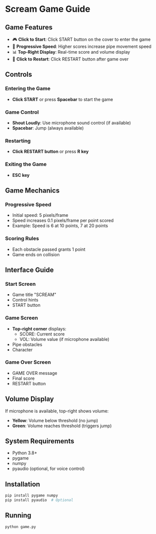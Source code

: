 # Scream Game Guide

## Game Features

- 🎮 **Click to Start**: Click START button on the cover to enter the game
- 🎯 **Progressive Speed**: Higher scores increase pipe movement speed
- 📊 **Top-Right Display**: Real-time score and volume display
- 🔄 **Click to Restart**: Click RESTART button after game over

## Controls

### Entering the Game
- **Click START** or press **Spacebar** to start the game

### Game Control
- **Shout Loudly**: Use microphone sound control (if available)
- **Spacebar**: Jump (always available)

### Restarting
- **Click RESTART button** or press **R key**

### Exiting the Game
- **ESC key**

## Game Mechanics

### Progressive Speed
- Initial speed: 5 pixels/frame
- Speed increases 0.1 pixels/frame per point scored
- Example: Speed is 6 at 10 points, 7 at 20 points

### Scoring Rules
- Each obstacle passed grants 1 point
- Game ends on collision

## Interface Guide

### Start Screen
- Game title "SCREAM"
- Control hints
- START button

### Game Screen
- **Top-right corner** displays:
  - SCORE: Current score
  - VOL: Volume value (if microphone available)
- Pipe obstacles
- Character

### Game Over Screen
- GAME OVER message
- Final score
- RESTART button

## Volume Display

If microphone is available, top-right shows volume:
- **Yellow**: Volume below threshold (no jump)
- **Green**: Volume reaches threshold (triggers jump)

## System Requirements

- Python 3.8+
- pygame
- numpy
- pyaudio (optional, for voice control)

## Installation

```bash
pip install pygame numpy
pip install pyaudio  # Optional
```

## Running

```bash
python game.py
```


